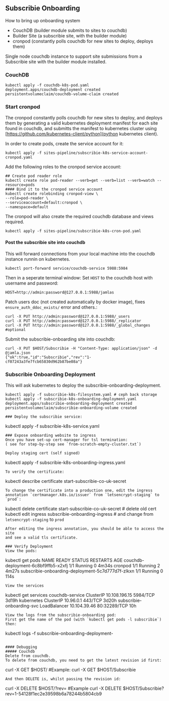 ## Subscribie Onboarding 
How to bring up onboarding system

- CouchDB (builder module submits to sites to couchdb)
- Builder Site (a subscribie site, with the builder module)
- cronpod (constantly polls couchdb for new sites to deploy, deploys them)

Single node couchdb instance to support site submissions
from a Subscribie site with the builder module installed.

### CouchDB
```
kubectl apply -f couchdb-k8s-pod.yaml
deployment.apps/couchdb-deployment created
persistentvolumeclaim/couchdb-volume-claim created
```

### Start cronpod
The cronpod constantly polls couchdb for new sites to deploy, and deploys them
by generating a valid kubernetes deployment manifest for each site found in 
couchdb, and submitts the manifest to kubernetes cluster using 
[https://github.com/kubernetes-client/python](python kubernetes client).

In order to create pods, create the service account for it:

```
kubectl apply -f sites-pipeline/subscribie-k8s-service-account-cronpod.yaml
```
Add the following roles to the cronpod service account:
```
## Create pod reader role
kubectl create role pod-reader --verb=get --verb=list --verb=watch --resource=pods
#### Bind it to the cronpod service account
kubectl create rolebinding cronpod-view \
--role=pod-reader \
--serviceaccount=default:cronpod \
--namespace=default
```

The cronpod will also create the required couchdb database and views required.
```
kubectl apply -f sites-pipeline/subscribie-k8s-cron-pod.yaml
```

#### Post the subscribie site into couchdb
This will forward connections from your local machine into
the couchdb instance runnin on kubernetes.
```
kubectl port-forward service/couchdb-service 5988:5984
```
Then in a seperate terminal window:
Set `HOST` to the couchdb host with username and password:
```
HOST=http://admin:password@127.0.0.1:5988/jamlas
```
Patch users doc (not created automatically by docker image), fixes 
`ensure_auth_ddoc_exists/` error and others.:
```
curl -X PUT http://admin:password@127.0.0.1:5988/_users
curl -X PUT http://admin:password@127.0.0.1:5988/_replicator
curl -X PUT http://admin:password@127.0.0.1:5988/_global_changes #optional
```
Submit the subscribie-onboarding site into couchdb:
```
curl -X PUT $HOST/Subscribie -H "Content-Type: application/json" -d @jamla.json
{"ok":true,"id":"Subscribie","rev":"1-cf07243a3fe7fcb65830d962b87be08a"}
```

### Subscribie Onboarding Deployment 
This will ask kubernetes to deploy the subscribie-onboarding-deployment.
```
kubectl apply -f subscribie-k8s-filesystem.yaml # ceph back storage 
kubectl apply -f subscribie-k8s-onboarding-deployment.yaml
deployment.apps/subscribie-onboarding-deployment created
persistentvolumeclaim/subscribie-onboarding-volume created

### Deploy the subscribie service:
```
kubectl apply -f subscribie-k8s-service.yaml
```
### Expose onboarding website to ingress
Once you have set-up cert-manager for tsl termination:
( see for step-by-step see `from-scratch-empty-cluster.txt`)

Deploy staging cert (self signed)
```
kubectl apply -f subscribie-k8s-onboarding-ingress.yaml
```
To verify the certificate:
```
kubectl describe certificate start-subscribie-co-uk-secret
```
To change the certificate into a production one, edit the ingress
annotation `certmanager.k8s.io/issuer` from `letsencrypt-staging` to `prod`:
```
kubectl delete certificate start-subscribie-co-uk-secret # delete old cert
kubectl edit ingress subscribie-onboarding-ingress # and change from `letsencrypt-staging` to `prod`
```
After editing the ingress annotation, you should be able to access the site 
and see a valid tls certificate.

### Verify Deployment
View the pods:
```
kubectl get pods
NAME                                                READY   STATUS    RESTARTS   AGE
couchdb-deployment-6c8bf9ffb5-x2xfj                 1/1     Running   0          4m34s
cronpod                                             1/1     Running   2          4m27s
subscribie-onboarding-deployment-5c7d777d7f-zlkxn   1/1     Running   0          114s
```
View the services
```
kubectl get services
couchdb-service             ClusterIP      10.108.196.15   <none>        5984/TCP       3d19h
kubernetes                  ClusterIP      10.96.0.1       <none>        443/TCP        3d20h
subscribie-onboarding-svc   LoadBalancer   10.104.39.46    <pending>     80:32289/TCP   10h
```
View the logs from the subscribie-onboarding pod:
First get the name of the pod (with `kubectl get pods -l subscribie`)
then: 
```
kubectl logs -f subscribie-onboarding-deployment-<pod-id>
```

#### Debugging
##### Couchdb
Delete from couchdb. 
To delete from couchdb, you need to get the latest revision id first:
```  
curl -X GET $HOST/<site-name>
#Example:
curl -X GET $HOST/Subscribie
```
And then DELETE is, whilst passing the revision id:
```
curl -X DELETE $HOST/<site-name>?rev=<latest-rev-id>
#Example
curl -X DELETE $HOST/Subscribie?rev=1-54128f1ec2e39598b6a78244b5804cb9
```
